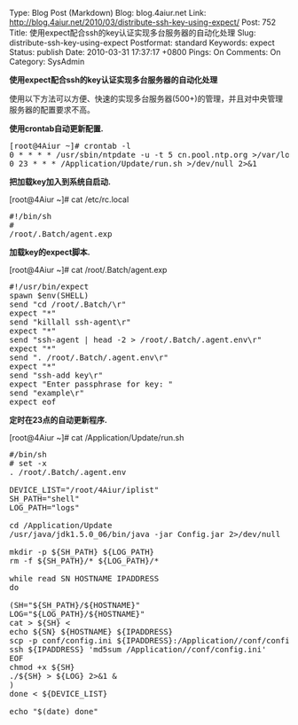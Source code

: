 Type: Blog Post (Markdown)
Blog: blog.4aiur.net
Link: http://blog.4aiur.net/2010/03/distribute-ssh-key-using-expect/
Post: 752
Title: 使用expect配合ssh的key认证实现多台服务器的自动化处理
Slug: distribute-ssh-key-using-expect
Postformat: standard
Keywords: expect
Status: publish
Date: 2010-03-31 17:37:17 +0800
Pings: On
Comments: On
Category: SysAdmin

**使用expect配合ssh的key认证实现多台服务器的自动化处理**

使用以下方法可以方便、快速的实现多台服务器(500+)的管理，并且对中央管理服务器的配置要求不高。

**使用crontab自动更新配置.**

<pre lang="bash">[root@4Aiur ~]# crontab -l
0 * * * * /usr/sbin/ntpdate -u -t 5 cn.pool.ntp.org >/var/log/ntpsync.log 2>&1
0 23 * * * /Application/Update/run.sh >/dev/null 2>&1</pre>

**把加载key加入到系统自启动.**

[root@4Aiur ~]# cat /etc/rc.local

<pre lang="bash">#!/bin/sh
#
/root/.Batch/agent.exp</pre>

**加载key的expect脚本.**

[root@4Aiur ~]# cat /root/.Batch/agent.exp

<pre lang="bash">#!/usr/bin/expect
spawn $env(SHELL)
send "cd /root/.Batch/\r"
expect "*"
send "killall ssh-agent\r"
expect "*"
send "ssh-agent | head -2 > /root/.Batch/.agent.env\r"
expect "*"
send ". /root/.Batch/.agent.env\r"
expect "*"
send "ssh-add key\r"
expect "Enter passphrase for key: "
send "example\r"
expect eof</pre>

**定时在23点的自动更新程序.**

[root@4Aiur ~]# cat /Application/Update/run.sh

<pre lang="bash">#/bin/sh
# set -x
. /root/.Batch/.agent.env
 
DEVICE_LIST="/root/4Aiur/iplist"
SH_PATH="shell"
LOG_PATH="logs"
 
cd /Application/Update
/usr/java/jdk1.5.0_06/bin/java -jar Config.jar 2>/dev/null
 
mkdir -p ${SH_PATH} ${LOG_PATH}
rm -f ${SH_PATH}/* ${LOG_PATH}/*
 
while read SN HOSTNAME IPADDRESS
do
 
(SH="${SH_PATH}/${HOSTNAME}"
LOG="${LOG_PATH}/${HOSTNAME}"
cat > ${SH} <
echo ${SN} ${HOSTNAME} ${IPADDRESS}
scp -p conf/config.ini ${IPADDRESS}:/Application//conf/config.ini
ssh ${IPADDRESS} 'md5sum /Application//conf/config.ini'
EOF
chmod +x ${SH}
./${SH} > ${LOG} 2>&1 &
)
done < ${DEVICE_LIST}
 
echo "$(date) done"</pre>
